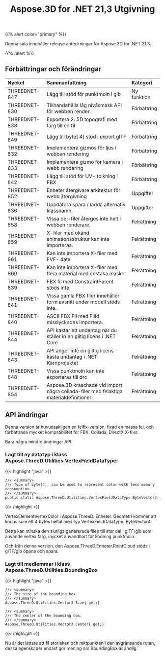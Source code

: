 ﻿---
title: Aspose.3D for .NET 21,3 Utgivning
type: docs
weight: 10
url: /sv/net/aspose-3d-for-net-21-3-release-notes/
---
{{% alert color="primary" %}}

Denna sida innehåller release anteckningar för Aspose.3D for .NET 21.3.

{{% /alert %}}
## **Förbättringar och förändringar**

|**Nyckel**|**Sammanfattning**|**Kategori**|
|:- |:- |:- |
|THREEDNET-847 |Lägg till stöd för punktmoln i glb|Ny funktion|
|THREEDNET-830 |Tillhandahålla låg nivåsmask API för webben render.|Förbättring|
|THREEDNET-838 |Exportera 2. 5D topografi med färg till en fil|Förbättring|
|THREEDNET-849 |Lägg till byte[ 4] stöd i export glTF|Förbättring|
|THREEDNET-832 |Implementera gizmos för ljus i webben rendering|Förbättring|
|THREEDNET-833 |Implementera gizmo för kamera i webb rendering|Förbättring|
|THREEDNET-842 |Lägg till stöd för UV- tolkning i FBX|Förbättring|
|THREEDNET-852 |Enheter återgivare arkitektur för webb återgivning|Uppgifter|
|THREEDNET-836 |Uppdatera spara / ladda alternativ klassnamn.|Uppgifter|
|THREEDNET-858 |Vissa obj-filer återges inte helt i webben renderare.|Felrättning|
|THREEDNET-859 |X-filer med okänd animationsstruktur kan inte importeras.|Felrättning|
|THREEDNET-861 |Kan inte importera X-filer med FVF- data|Felrättning|
|THREEDNET-860 |Kan inte importera X-filer med flera material med enstaka masker|Felrättning|
|THREEDNET-839 |FBX fil med ConstraintParent stöds inte.|Felrättning|
|THREEDNET-841 |Vissa gamla FBX filer innehåller form avsnitt under modell stöds inte.|Felrättning|
|THREEDNET-840 |ASCII FBX Fil med FilId misslyckades importera.|Felrättning|
|THREEDNET-844 |API kastar ett undantag när du ställer in en giltig licens i .NET Core|Felrättning|
|THREEDNET-843 |API anger inte en giltig licens - kasta undantag i .NET Kärnprojektet|Felrättning|
|THREEDNET-848 |Vissa punktmoln kan inte exporteras till drc|Felrättning|
|THREEDNET-854 |Aspose.3D kraschade vid import några collada-filer med felaktiga materialdefinitioner.|Felrättning|


## API ändringar ##


Denna version är huvudsakligen en felfix-version, fixad en massa fel, och förbättrade mycket kompatibilitet för FBX, Collada, DirectX X-filer.


Bara några mindre ändringar API.

### Lagt till ny datatyp i klass Aspose.ThreeD.Utilities.VertexFieldDataType:

{{< highlight "java" >}}

    /// <summary>
    /// Type of byte[4], can be used to represent color with less memory consumption.
    /// </summary>
    public static Aspose.ThreeD.Utilities.VertexFieldDataType ByteVector4;

{{< /highlight >}}

VertexElementVertexColor i Aspose.ThreeD. Enheter. Geometri kommer att kodas som ett 4 bytes heltal med typ VertexFieldDataType. ByteVector4.

Detta kan minska den slutliga genererade filen till stor del i glTF/glb som använde vertex färg, mycket användbart för kodning punktmoln.

Och från denna version, den Aspose.ThreeD.Enheter.PointCloud stöds i glTF/glb öppna och spara.



### Lagt till medlemmar i klass Aspose.ThreeD.Utilities.BoundingBox


{{< highlight "java" >}}


    /// <summary>
    /// The size of the bounding box
    /// </summary>
    Aspose.ThreeD.Utilities.Vector3 Size{ get;}

    /// <summary>
    /// The center of the bounding box.
    /// </summary>
    Aspose.ThreeD.Utilities.Vector3 Center{ get;}

{{< /highlight >}}

Nu är det lättare att få storleken och mittpunkten i den avgränsande rutan, dessa egenskaper endast gör mening när BoundingBox är ändlig.

